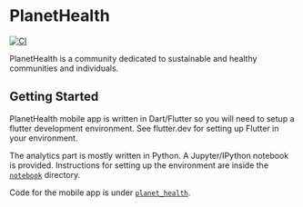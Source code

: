 # PlanetHealth
[![CI](https://github.com/sysarcher/hack_zurich/actions/workflows/main.yml/badge.svg)](https://github.com/sysarcher/hack_zurich/actions/workflows/main.yml)

PlanetHealth is a community dedicated to sustainable and healthy communities and individuals.


## Getting Started

PlanetHealth mobile app is written in Dart/Flutter so you will need to setup a flutter development environment. See flutter.dev for setting up Flutter in your environment.

The analytics part is mostly written in Python. A Jupyter/IPython notebook is provided. Instructions for setting up the environment are inside the [`notebook`](./notebook) directory.

Code for the mobile app is under [`planet_health`](./planet_health).